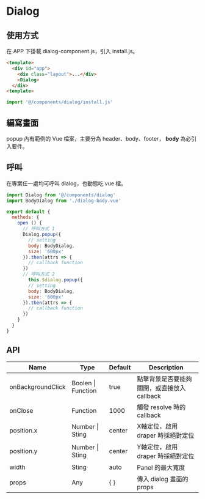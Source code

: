 Dialog
====

## 使用方式
在 APP 下掛載 dialog-component.js，引入 install.js。
```html
<template>
  <div id="app">
    <div class="layout">...</div>
    <Dialog>
  </div>
<template>
```
```js
import '@/components/dialog/install.js'
```

## 編寫畫面
popup 內有範例的 Vue 檔案，主要分為 header、body、footer， **body** 為必引入要件。


## 呼叫
在專案任一處均可呼叫 dialog，也動態吃 vue 檔。
```js
import Dialog from '@/components/dialog'
import BodyDialog from './dialog-body.vue'

export default {
  methods: {
    open () {
      // 呼叫方式 1
      Dialog.popup({
        // setting
        body: BodyDialog,
        size: '600px'
      }).then(attrs => {
        // callback function
      })
      // 呼叫方式 2
        this.$dialog.popup({
        // setting
        body: BodyDialog,
        size: '600px'
      }).then(attrs => {
        // callback function
      })
    }
  }
}
```

## API
Name                | Type                | Default | Description
--------------------|---------------------|---------|------------
onBackgroundClick   | Boolen \| Function  | true    |  點擊背景是否要能夠關閉，或直接放入 callback
onClose             | Function            | 1000    |  觸發 resolve 時的 callback
position.x          | Number \| Sting     | center  |  X軸定位，啟用 draper 時採絕對定位
position.y          | Number \| Sting     | center  |  Y軸定位，啟用 draper 時採絕對定位
width               | Sting               | auto    |  Panel 的最大寬度
props               | Any                 | { }     |  傳入 dialog 畫面的 props